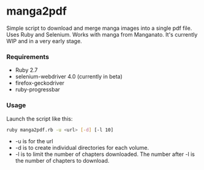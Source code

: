 # manga2pdf
Simple script to download and merge manga images into a single pdf file. Uses Ruby and Selenium.
Works with manga from Manganato.
It's currently WIP and in a very early stage.

### Requirements
* Ruby 2.7
* selenium-webdriver 4.0 (currently in beta)
* firefox-geckodriver
* ruby-progressbar

### Usage
Launch the script like this:
```bash
ruby manga2pdf.rb -u <url> [-d] [-l 10]
```
* -u is for the url 
* -d is to create individual directories for each volume.
* -l is to limit the number of chapters downloaded. The number after -l is the number of chapters to download.
